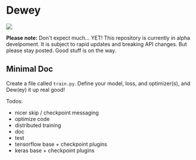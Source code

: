 # Dewey

![](https://media.giphy.com/media/129g9HK07tEtZm/giphy.gif)

**Please note:** Don't expect much... YET! This repository is currently in alpha develpoment. It is subject to rapid updates and breaking API changes. But please stay posted. Good stuff is on the way.

## Minimal Doc
Create a file called `train.py`. Define your model, loss, and optimizer(s), and Dew(ey) it up real good! 

Todos:
* nicer skip / checkpoint messaging
* optimize code
* distributed training
* doc
* test
* tensorflow base + checkpoint plugins
* keras base + checkpoint plugins
